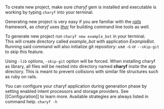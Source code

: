 To create new project, make sure *charyf* gem is installed and executable is working by typing ```charyf``` into your terminal.

Generating new project is very easy if you are familiar with the [*rails*](https://github.com/rails/rails) framework, as *charyf* uses [*thor*](https://github.com/erikhuda/thor) for building command line tools as well.

To generate new project run ``charyf new example_bot`` in your terminal.  
This will create directory called *example_bot* with application *ExampleBot*.  
Running said command will also initialize git repository: use ``-G`` or ``--skip-git`` to skip this feature.

Using ``-lib`` options, ``-skip-git`` option will be forced. When installing charyf as library, all files will be nested into directory named **charyf** insite the app directory. This is meant to prevent collisions with similar file structures such as ruby on rails.

You can configure your charyf application during generation phase by setting enabled intent processors and storage providers. See [[Configuration]] to learn more. Available strategies are always listed in command help. ``charyf -h``

